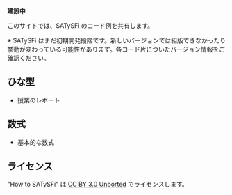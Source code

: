 **建設中**

このサイトでは、SATySFi のコード例を共有します。

※ SATySFi はまだ初期開発段階です。新しいバージョンでは組版できなかったり挙動が変わっている可能性があります。各コード片についたバージョン情報をご確認ください。

## ひな型

* 授業のレポート

## 数式

* 基本的な数式

## ライセンス

"How to SATySFi" は [CC BY 3.0 Unported](https://creativecommons.org/licenses/by/3.0/deed.ja) でライセンスします。

